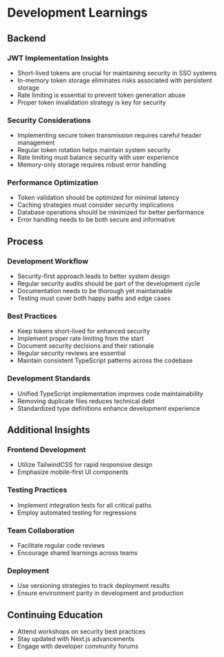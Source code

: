 # Development Learnings

## Backend

### JWT Implementation Insights
- Short-lived tokens are crucial for maintaining security in SSO systems
- In-memory token storage eliminates risks associated with persistent storage
- Rate limiting is essential to prevent token generation abuse
- Proper token invalidation strategy is key for security

### Security Considerations
- Implementing secure token transmission requires careful header management
- Regular token rotation helps maintain system security
- Rate limiting must balance security with user experience
- Memory-only storage requires robust error handling

### Performance Optimization
- Token validation should be optimized for minimal latency
- Caching strategies must consider security implications
- Database operations should be minimized for better performance
- Error handling needs to be both secure and informative

## Process
 
### Development Workflow
- Security-first approach leads to better system design
- Regular security audits should be part of the development cycle
- Documentation needs to be thorough yet maintainable
- Testing must cover both happy paths and edge cases

### Best Practices
- Keep tokens short-lived for enhanced security
- Implement proper rate limiting from the start
- Document security decisions and their rationale
- Regular security reviews are essential
- Maintain consistent TypeScript patterns across the codebase

### Development Standards
- Unified TypeScript implementation improves code maintainability
- Removing duplicate files reduces technical debt
- Standardized type definitions enhance development experience

## Additional Insights

### Frontend Development
- Utilize TailwindCSS for rapid responsive design
- Emphasize mobile-first UI components

### Testing Practices
- Implement integration tests for all critical paths
- Employ automated testing for regressions

### Team Collaboration
- Facilitate regular code reviews
- Encourage shared learnings across teams

### Deployment
- Use versioning strategies to track deployment results
- Ensure environment parity in development and production

## Continuing Education
- Attend workshops on security best practices
- Stay updated with Next.js advancements
- Engage with developer community forums
